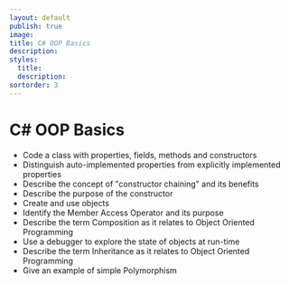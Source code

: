 ```yaml
---
layout: default
publish: true
image: 
title: C# OOP Basics
description: 
styles:
  title: 
  description: 
sortorder: 3
---
```

# C# OOP Basics

- Code a class with properties, fields, methods and constructors
- Distinguish auto-implemented properties from explicitly implemented properties
- Describe the concept of "constructor chaining" and its benefits
- Describe the purpose of the constructor
- Create and use objects
- Identify the Member Access Operator and its purpose
- Describe the term Composition as it relates to Object Oriented Programming
- Use a debugger to explore the state of objects at run-time
- Describe the term Inheritance as it relates to Object Oriented Programming
- Give an example of simple Polymorphism
